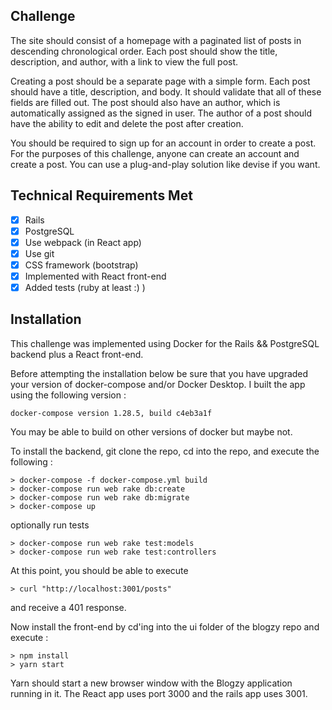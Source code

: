 ## Challenge

The site should consist of a homepage with a paginated list of posts in descending chronological order. Each post should show the title, description, and author, with a link to view the full post.

Creating a post should be a separate page with a simple form. Each post should have a title, description, and body. It should validate that all of these fields are filled out. The post should also have an author, which is automatically assigned as the signed in user. The author of a post should have the ability to edit and delete the post after creation.

You should be required to sign up for an account in order to create a post. For the purposes of this challenge, anyone can create an account and create a post. You can use a plug-and-play solution like devise if you want.

## Technical Requirements Met

- [x] Rails
- [x] PostgreSQL
- [x] Use webpack (in React app)
- [x] Use git
- [x] CSS framework (bootstrap)
- [x] Implemented with React front-end
- [x] Added tests (ruby at least :) )

## Installation

This challenge was implemented using Docker for the Rails && PostgreSQL backend plus a React front-end.

Before attempting the installation below be sure that you have upgraded your version of docker-compose and/or Docker Desktop. I built the app using the following version :

~~~
docker-compose version 1.28.5, build c4eb3a1f
~~~

You may be able to build on other versions of docker but maybe not.

To install the backend, git clone the repo, cd into the repo, and execute the following :

~~~
> docker-compose -f docker-compose.yml build
> docker-compose run web rake db:create
> docker-compose run web rake db:migrate
> docker-compose up
~~~

optionally run tests

~~~
> docker-compose run web rake test:models
> docker-compose run web rake test:controllers
~~~

At this point, you should be able to execute

~~~
> curl "http://localhost:3001/posts"
~~~

and receive a 401 response.

Now install the front-end by cd'ing into the ui folder of the blogzy repo and execute :

~~~
> npm install
> yarn start
~~~

Yarn should start a new browser window with the Blogzy application running in it.  The React app uses port 3000 and the rails app uses 3001.

